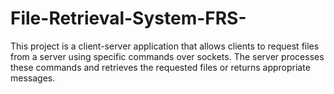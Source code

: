 # File-Retrieval-System-FRS-
This project is a client-server application that allows clients to request files from a server using specific commands over sockets. The server processes these commands and retrieves the requested files or returns appropriate messages.
